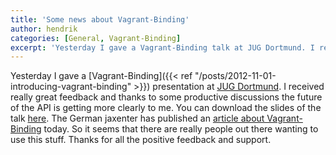 ```yaml
---
title: 'Some news about Vagrant-Binding'
author: hendrik
categories: [General, Vagrant-Binding]
excerpt: 'Yesterday I gave a Vagrant-Binding talk at JUG Dortmund. I received really great feedback and thanks to some productive discussions the future of the API is getting more clearly to me.'
---
```

Yesterday I gave a [Vagrant-Binding]({{< ref "/posts/2012-11-01-introducing-vagrant-binding" >}}) presentation at [JUG Dortmund](http://www.jugdo.de/?p=75). I received really great feedback and thanks to some productive discussions the future of the API is getting more clearly to me. You can download the slides of the talk [here](http://de.slideshare.net/HendrikEbbers/vagrant-puppet-jug-2). The German jaxenter has published an [article about Vagrant-Binding](http://it-republik.de/jaxenter/artikel/Einweg-VM-zur-Runtime-erstellen-5516.html) today. So it seems that there are really people out there wanting to use this stuff. Thanks for all the positive feedback and support.
